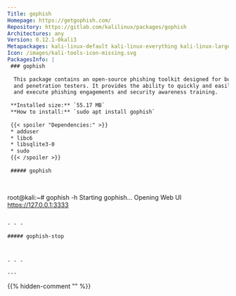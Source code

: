 ```yaml
---
Title: gophish
Homepage: https://getgophish.com/
Repository: https://gitlab.com/kalilinux/packages/gophish
Architectures: any
Version: 0.12.1-0kali3
Metapackages: kali-linux-default kali-linux-everything kali-linux-large 
Icon: /images/kali-tools-icon-missing.svg
PackagesInfo: |
 ### gophish
 
  This package contains an open-source phishing toolkit designed for businesses
  and penetration testers. It provides the ability to quickly and easily setup
  and execute phishing engagements and security awareness training.
 
 **Installed size:** `55.17 MB`  
 **How to install:** `sudo apt install gophish`  
 
 {{< spoiler "Dependencies:" >}}
 * adduser
 * libc6 
 * libsqlite3-0 
 * sudo
 {{< /spoiler >}}
 
 ##### gophish
 
 
 ```
 root@kali:~# gophish -h
 Starting gophish...
 Opening Web UI https://127.0.0.1:3333
 ```
 
 - - -
 
 ##### gophish-stop
 
 
 
 - - -
 
---
```

{{% hidden-comment "<!--Do not edit anything above this line-->" %}}
